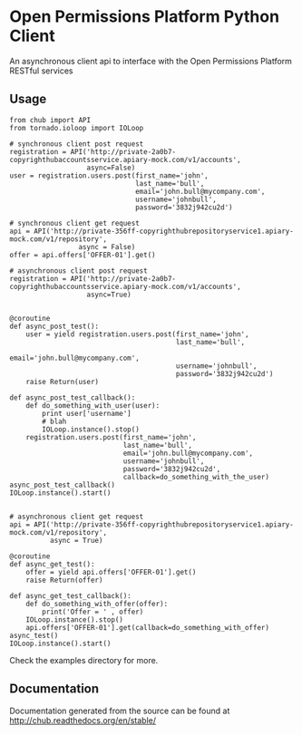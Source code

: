 Open Permissions Platform Python Client
===========================

An asynchronous client api to interface with the Open Permissions Platform RESTful services

Usage
-----

    from chub import API
    from tornado.ioloop import IOLoop

    # synchronous client post request
    registration = API('http://private-2a0b7-copyrighthubaccountsservice.apiary-mock.com/v1/accounts',
                       async=False)
    user = registration.users.post(first_name='john',
                                   last_name='bull',
                                   email='john.bull@mycompany.com',
                                   username='johnbull',
                                   password='3832j942cu2d')

    # synchronous client get request
    api = API('http://private-356ff-copyrighthubrepositoryservice1.apiary-mock.com/v1/repository',
                     async = False)
    offer = api.offers['OFFER-01'].get()

    # asynchronous client post request
    registration = API('http://private-2a0b7-copyrighthubaccountsservice.apiary-mock.com/v1/accounts',
                       async=True)


    @coroutine
    def async_post_test():
        user = yield registration.users.post(first_name='john',
                                             last_name='bull',
                                             email='john.bull@mycompany.com',
                                             username='johnbull',
                                             password='3832j942cu2d')
        raise Return(user)

    def async_post_test_callback():
        def do_something_with_user(user):
            print user['username']
            # blah
            IOLoop.instance().stop()
        registration.users.post(first_name='john',
                                last_name='bull',
                                email='john.bull@mycompany.com',
                                username='johnbull',
                                password='3832j942cu2d',
                                callback=do_something_with_the_user)
    async_post_test_callback()
    IOLoop.instance().start()


    # asynchronous client get request
    api = API('http://private-356ff-copyrighthubrepositoryservice1.apiary-mock.com/v1/repository',
              async = True)

    @coroutine
    def async_get_test():
        offer = yield api.offers['OFFER-01'].get()
        raise Return(offer)

    def async_get_test_callback():
        def do_something_with_offer(offer):
            print('Offer = ' , offer)
        IOLoop.instance().stop()
        api.offers['OFFER-01'].get(callback=do_something_with_offer)
    async_test()
    IOLoop.instance().start()

Check the examples directory for more.

Documentation
-------------

Documentation generated from the source can be found at http://chub.readthedocs.org/en/stable/
